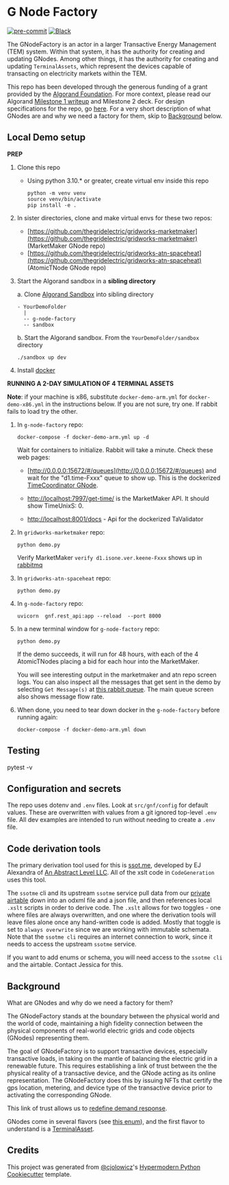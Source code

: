 # G Node Factory

[![pre-commit](https://img.shields.io/badge/pre--commit-enabled-brightgreen?logo=pre-commit&logoColor=white)][pre-commit]
[![Black](https://img.shields.io/badge/code%20style-black-000000.svg)][black]

[pre-commit]: https://github.com/pre-commit/pre-commit
[black]: https://github.com/psf/black

The GNodeFactory is an actor in a larger Transactive Energy Management (TEM) system. Within that system, it has the authority for creating and updating GNodes. Among other things, it has the authority for creating and updating `TerminalAssets`, which represent the devices capable of transacting on electricity markets within the TEM.

This repo has been developed through the generous funding of a grant provided by the [Algorand Foundation](https://www.algorand.foundation/). For more context, please read our Algorand [Milestone 1 writeup](docs/wiki/milestone-1.md) and Milestone 2 deck. For design specifications for the repo, go [here](docs/wiki/design-specifications.md). For a very short description of what GNodes are and why we need a factory for them, skip to [Background](#Background) below.

## Local Demo setup

**PREP**

1. Clone this repo

   - Using python 3.10.\* or greater, create virtual env inside this repo

     ```
     python -m venv venv
     source venv/bin/activate
     pip install -e .
     ```

2. In sister directories, clone and make virtual envs for these two repos:

   - [https://github.com/thegridelectric/gridworks-marketmaker](https://github.com/thegridelectric/gridworks-marketmaker) (MarketMaker GNode repo)
   - [https://github.com/thegridelectric/gridworks-atn-spaceheat](https://github.com/thegridelectric/gridworks-atn-spaceheat) (AtomicTNode GNode repo)

3. Start the Algorand sandbox in a **sibling directory**

   a. Clone [Algorand Sandbox](https://github.com/algorand/sandbox) into sibling directory

   ```
   - YourDemoFolder
     |
     -- g-node-factory
     -- sandbox
   ```

   b. Start the Algorand sandbox. From the `YourDemoFolder/sandbox` directory

   ```
   ./sandbox up dev
   ```

4. Install [docker](https://docs.docker.com/get-docker/)

**RUNNING A 2-DAY SIMULATION OF 4 TERMINAL ASSETS**

**Note**: if your machine is x86, substitute `docker-demo-arm.yml` for `docker-demo-x86.yml` in the instructions below. If you are not sure, try one. If rabbit fails to load try the other.

1. In `g-node-factory` repo:

   ```
   docker-compose -f docker-demo-arm.yml up -d
   ```

   Wait for containers to initialize. Rabbit will take a minute. Check these web pages:

   - [http://0.0.0.0:15672/#/queues](http://0.0.0.0:15672/#/queues) and wait for the "d1.time-Fxxx" queue to show up. This is the dockerized [TimeCoordinator GNode](https://github.com/thegridelectric/gridworks-timecoordinator).

   - [http://localhost:7997/get-time/](http://localhost:7997/get-time/) is the MarketMaker API. It should show TimeUnixS: 0.

   - [http://localhost:8001/docs](http://localhost:8001/docs) - Api for the dockerized TaValidator

2. In `gridworks-marketmaker` repo:

   ```
   python demo.py
   ```

   Verify MarketMaker `verify d1.isone.ver.keene-Fxxx` shows up in [rabbitmq](http://0.0.0.0:15672/#/queues)

3. In `gridworks-atn-spaceheat` repo:

   ```
   python demo.py
   ```

4. In `g-node-factory` repo:

   ```
   uvicorn  gnf.rest_api:app --reload  --port 8000
   ```

5. In a new terminal window for `g-node-factory` repo:

   ```
   python demo.py
   ```

   If the demo succeeds, it will run for 48 hours, with each of the 4 AtomicTNodes placing a bid for each hour into the MarketMaker. 
   
   You will see interesting output in the marketmaker and atn repo screen logs. You can also inspect all the messages that get sent in the demo by selecting `Get Message(s)` at [this rabbit queue](http://0.0.0.0:15672/#/queues/d1__1/dummy_ear_q). The main queue screen also shows message flow rate. 

6. When done, you need to tear down docker in the `g-node-factory` before running again:

   ```
   docker-compose -f docker-demo-arm.yml down
   ```

## Testing

pytest -v

## Configuration and secrets

The repo uses dotenv and `.env` files. Look at `src/gnf/config` for default values. These are overwritten with values from a
git ignored top-level `.env` file. All dev examples are intended to run without needing to create
a `.env` file.

## Code derivation tools

The primary derivation tool used for this is [ssot.me](https://explore.ssot.me/app/#!/home), developed by EJ Alexandra of [An Abstract Level LLC](https://effortlessapi.com/pages/effortlessapi/blog). All of the xslt code in `CodeGeneration` uses this tool.

The `ssotme` cli and its upstream `ssotme` service pull data from our [private airtable](https://airtable.com/appgibWM6WZW20bBx/tblRducbzl15OWmwv/viwIvHvZcrMELIP3x?blocks=hide) down into an odxml file and a json file, and then references local `.xslt` scripts in order to derive code. The `.xslt` allows for two toggles - one where files are always overwritten, and one where the derivation tools will leave files alone once any hand-written code is added. Mostly that toggle is set to `always overwrite` since we are working with immutable schemata. Note that the `ssotme cli` requires an internet connection to work, since it needs to access the upstream `ssotme` service.

If you want to add enums or schema, you will need access to the `ssotme cli` and the airtable. Contact Jessica for this.

## Background

What are GNodes and why do we need a factory for them?

The GNodeFactory stands at the boundary between the physical world and the world of code, maintaining a high fidelity connection between the physical components of real-world electric grids and code objects (GNodes) representing them.

The goal of GNodeFactory is to support transactive devices, especially transactive loads, in taking on the mantle of balancing the electric grid in a renewable future. This requires establishing a link of trust between the the physical reality of a transactive device, and the GNode acting as its online representation. The GNodeFactory does this by issuing NFTs that certify the gps location, metering, and device type of the transactive device prior to activating the corresponding GNode.

This link of trust allows us to [redefine demand response](docs/wiki/redefining-demand-response.md).

GNodes come in several flavors (see [this enum](src/gnf/enums/core_g_node_role.py)), and the first flavor to understand is a [TerminalAsset](docs/wiki/terminal-asset.md).

## Credits

This project was generated from [@cjolowicz]'s [Hypermodern Python Cookiecutter] template.

[@cjolowicz]: https://github.com/cjolowicz
[pypi]: https://pypi.org/
[hypermodern python cookiecutter]: https://github.com/cjolowicz/cookiecutter-hypermodern-python
[file an issue]: https://github.com/thegridelectric/g-node-factory/issues
[pip]: https://pip.pypa.io/

<!-- github-only -->

[license]: https://github.com/thegridelectric/g-node-factory/blob/main/LICENSE
[contributor guide]: https://github.com/thegridelectric/g-node-factory/blob/main/CONTRIBUTING.md
[command-line reference]: https://g-node-factory.readthedocs.io/en/latest/usage.html
